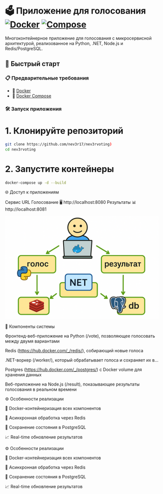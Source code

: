 # 🗳️ Приложение для голосования [![Docker](https://img.shields.io/badge/Docker-✓-blue?logo=docker)](https://www.docker.com) [![Compose](https://img.shields.io/badge/Compose-✓-blueviolet)](https://docs.docker.com/compose/)

Многоконтейнерное приложение для голосования с микросервисной архитектурой, реализованное на Python, .NET, Node.js и Redis/PostgreSQL.



## 🚀 Быстрый старт

### 📋 Предварительные требования
- 🐳 [Docker](https://docs.docker.com/get-docker/)
- 🎼 [Docker Compose](https://docs.docker.com/compose/install/)

### 🛠️ Запуск приложения

# 1. Клонируйте репозиторий
```bash
git clone https://github.com/nev3r17/nev3rvoting)
cd nev3rvoting
```
# 2. Запустите контейнеры

```bash
docker-compose up -d --build
```

🌐 Доступ к приложениям

Сервис	URL
Голосование	🖥️ http://localhost:8080
Результаты	📊 http://localhost:8081

![Архитектура приложения](architecture.png)

🔧 Компоненты системы

Фронтенд-веб-приложение на Python (/vote), позволяющее голосовать между двумя вариантами

Redis (https://hub.docker.com/_/redis/), собирающий новые голоса

.NET-воркер (/worker/), который обрабатывает голоса и сохраняет их в…

Postgres (https://hub.docker.com/_/postgres/) с Docker volume для хранения данных

Веб-приложение на Node.js (/result), показывающее результаты голосования в реальном времени


⚙️ Особенности реализации

🐳 Docker-контейнеризация всех компонентов

🔄 Асинхронная обработка через Redis

💾 Сохранение состояния в PostgreSQL

📈 Real-time обновление результатов


⚙️ Особенности реализации

🐳 Docker-контейнеризация всех компонентов

🔄 Асинхронная обработка через Redis

💾 Сохранение состояния в PostgreSQL

📈 Real-time обновление результатов